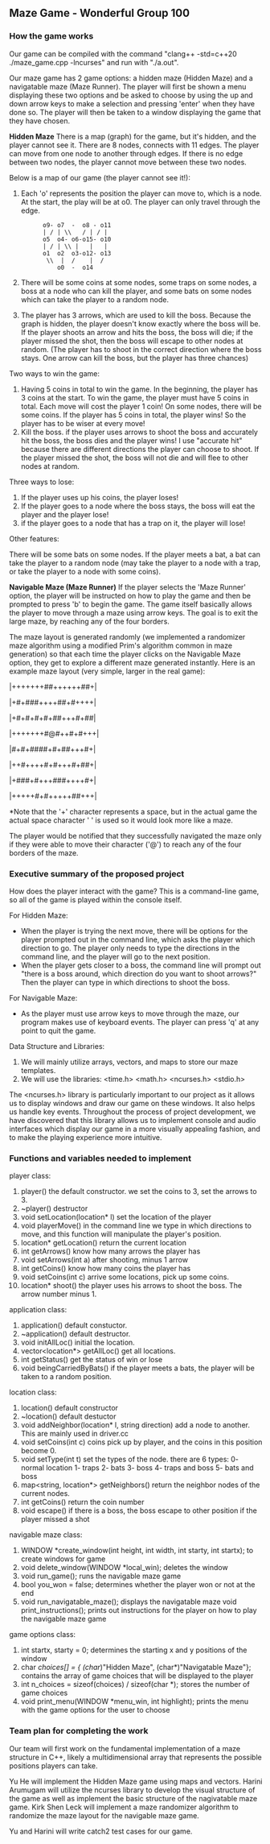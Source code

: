 ## Maze Game - Wonderful Group 100

### How the game works

Our game can be compiled with the command "clang++ -std=c++20 ./maze_game.cpp -lncurses" and run with "./a.out".

Our maze game has 2 game options: a hidden maze (Hidden Maze) and a navigatable maze (Maze Runner). The player will first be shown a menu displaying these two options and be asked to choose by using the up and down arrow keys to make a selection and pressing 'enter' when they have done so. The player will then be taken to a window displaying the game that they have chosen.

**Hidden Maze**
There is a map (graph) for the game, but it's hidden, and the player cannot see it. There are 8 nodes, connects with 11 edges. The player can move from one node to another through edges. If there is no edge between two nodes, the player cannot move between these two nodes.

Below is a map of our game (the player cannot see it!):
1. Each 'o' represents the position the player can move to, which is a node. At the start, the play will be at o0. The player can only travel through the edge.
             
             o9- o7  -  o8 - o11
             | / | \\   / | / |
             o5  o4- o6-o15- o10
             | / | \\ |   |   |
             o1  o2  o3-o12- o13
              \\  |  /    |  /
                 o0  -  o14
                     
2. There will be some coins at some nodes, some traps on some nodes, a boss at a node who can kill the player, and some bats on some nodes which can take the player to a random node.
3. The player has 3 arrows, which are used to kill the boss. Because the graph is hidden, the player doesn't know exactly where the boss will be. If the player shoots an arrow and hits the boss, the boss will die; if the player missed the shot, then the boss will escape to other nodes at random. (The player has to shoot in the correct direction where the boss stays. One arrow can kill the boss, but the player has three chances)

Two ways to win the game:
1. Having 5 coins in total to win the game. In the beginning, the player has 3 coins at the start. To win the game, the player must have 5 coins in total.  Each move will cost the player 1 coin! On some nodes, there will be some coins. If the player has 5 coins in total, the player wins! So the player has to be wiser at every move!
2. Kill the boss. if the player uses arrows to shoot the boss and accurately hit the boss, the boss dies and the player wins! I use "accurate hit" because there are different directions the player can choose to shoot. If the player missed the shot, the boss will not die and will flee to other nodes at random.

Three ways to lose:
1. If the player uses up his coins, the player loses! 
2. If the player goes to a node where the boss stays, the boss will eat the player and the player lose!
3. if the player goes to a node that has a trap on it, the player will lose!

Other features:

There will be some bats on some nodes. If the player meets a bat, a bat can take the player to a random node (may take the player to a node with a trap, or take the player to a node with some coins).

**Navigable Maze (Maze Runner)**
If the player selects the 'Maze Runner' option, the player will be instructed on how to play the game and then be prompted to press 'b' to begin the game. The game itself basically allows the player to move through a maze using arrow keys. The goal is to exit the large maze, by reaching any of the four borders.

The maze layout is generated randomly (we implemented a randomizer maze algorithm using a modified Prim's algorithm common in maze generation) so that each time the player clicks on the Navigable Maze option, they get to explore a different maze generated instantly. Here is an example maze layout (very simple, larger in the real game): 


|+++++++##++++++##+|

|+#+###++++##+#++++|

|+#+#+#+#+##+++#+##|

|+++++++#@#++#+#+++|

|#+#+####+#+##+++#+|

|++#++++#+#+++#+##+|

|+###+#+++###++++#+|

|+++++#+#+++++##+++|


*Note that the '+' character represents a space, but in the actual game the actual space character ' ' is used so it would look more like a maze.

The player would be notified that they successfully navigated the maze only if they were able to move their character ('@') to reach any of the four borders of the maze. 

### Executive summary of the proposed project

How does the player interact with the game?
This is a command-line game, so all of the game is played within the console itself. 

For Hidden Maze:
- When the player is trying the next move, there will be options for the player prompted out in the command line, which asks the player which direction to go. The player only needs to type the directions in the command line, and the player will go to the next position.
- When the player gets closer to a boss, the command line will prompt out "there is a boss around, which direction do you want to shoot arrows?" Then the player can type in which directions to shoot the boss.

For Navigable Maze:
- As the player must use arrow keys to move through the maze, our program makes use of keyboard events. 
The player can press 'q' at any point to quit the game. 

Data Structure and Libraries:
1. We will mainly utilize arrays, vectors, and maps to store our maze templates. 
2. We will use the libraries:
<iostream> <string> <vector> <map> <cstdlib> <time.h> <math.h> <sstream> <ncurses.h> <stdio.h>
  
  The <ncurses.h> library is particularly important to our project as it allows us to display windows and draw our game on these windows. It also helps us handle key events. Throughout the process of project development, we have discovered that this library allows us to implement console and audio interfaces which display our game in a more visually appealing fashion, and to make the playing experience more intuitive. 
 
### Functions and variables needed to implement
  
player class:
1. player()
    the default constructor. we set the coins to 3, set the arrows to 3.
2. ~player()
    destructor
3. void setLocation(location* l)
    set the location of the player
4. void playerMove()
    in the command line we type in which directions to move, and this function will manipulate the player's position.
5. location* getLocation()
    return the current location
6. int getArrows()
    know how many arrows the player has
7. void setArrows(int a)
    after shooting, minus 1 arrow
8. int getCoins()
    know how many coins the player has
9. void setCoins(int c)
    arrive some locations, pick up some coins.
10. location* shoot()
    the player uses his arrows to shoot the boss. The arrow number minus 1.

application class:
1. application()
    default constuctor.
2. ~application()
    default destructor.
3. void initAllLoc()
    initial the location.
4. vector<location*> getAllLoc()
    get all locations.
5. int getStatus()
    get the status of win or lose
6. void beingCarriedByBats()
    if the player meets a bats, the player will be taken to a random position.

location class:
1. location()
    default constructor
2. ~location()
    default destuctor
3. void addNeighbor(location* l, string direction)
    add a node to another. This are mainly used in driver.cc
4. void setCoins(int c)
    coins pick up by player, and the coins in this position become 0.
5. void setType(int t)
    set the types of the node.
    there are 6 types:
    0- normal location
    1- traps
    2- bats
    3- boss
    4- traps and boss
    5- bats and boss
6. map<string, location*> getNeighbors()
    return the neighbor nodes of the current nodes.
7. int getCoins()
    return the coin number
8. void escape()
    if there is a boss, the boss escape to other position if the player missed a shot
  
navigable maze class:
1. WINDOW *create_window(int height, int width, int starty, int startx);
  to create windows for game
2. void delete_window(WINDOW *local_win);
  deletes the window
3. void run_game();
  runs the navigable maze game
4. bool you_won = false;
  determines whether the player won or not at the end
5. void run_navigatable_maze();
  displays the navigatable maze
void print_instructions();
  prints out instructions for the player on how to play the navigable maze game

game options class:
1. int startx, starty = 0;
  determines the starting x and y positions of the window
2. char *choices[] = { (char*)"Hidden Maze", (char*)"Navigatable Maze"};
  contains the array of game choices that will be displayed to the player 
3. int n_choices = sizeof(choices) / sizeof(char *);
  stores the number of game choices
4. void print_menu(WINDOW *menu_win, int highlight);
  prints the menu with the game options for the user to choose
  
### Team plan for completing the work

Our team will first work on the fundamental implementation of a maze structure in C++, likely a multidimensional array that represents the possible positions players can take. 

Yu He will implement the Hidden Maze game using maps and vectors.
Harini Arumugam will utilize the ncurses library to develop the visual structure of the game as well as implement the basic structure of the nagivatable maze game.
Kirk Shen Leck will implement a maze randomizer algorithm to randomize the maze layout for the navigable maze game. 

Yu and Harini will write catch2 test cases for our game.
